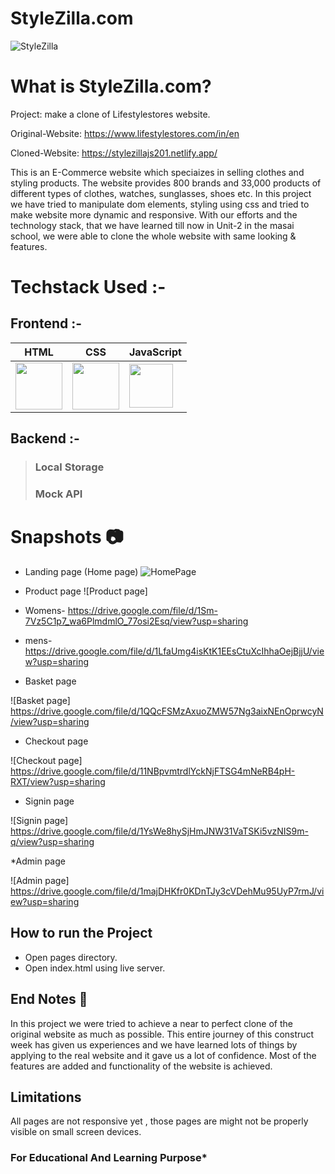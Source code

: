 # StyleZilla.com

![StyleZilla](https://user-images.githubusercontent.com/112753481/233224008-2a5b997a-9dee-4b86-9848-74a9741ccf0a.png)

# What is StyleZilla.com?

Project: make a clone of Lifestylestores website.

Original-Website: https://www.lifestylestores.com/in/en

Cloned-Website: https://stylezillajs201.netlify.app/

This is an E-Commerce website which speciaizes in selling clothes and styling products. The website provides 800 brands and 33,000 products of different types of clothes, watches, sunglasses, shoes etc.
In this project we have tried to manipulate dom elements, styling using css and tried to make website more dynamic and responsive. With our efforts and the technology stack, that we have learned till now in Unit-2 in the masai school, we were able to clone the whole website with same looking & features.

# Techstack Used :-

## Frontend :-

| HTML                                                                                                                           | CSS                                                                                                                            | JavaScript                                                                                                                     |
| ------------------------------------------------------------------------------------------------------------------------------ | ------------------------------------------------------------------------------------------------------------------------------ | ------------------------------------------------------------------------------------------------------------------------------ |
| <img width="75px" src="https://user-images.githubusercontent.com/25181517/192158954-f88b5814-d510-4564-b285-dff7d6400dad.png"> | <img width="75px" src="https://user-images.githubusercontent.com/25181517/183898674-75a4a1b1-f960-4ea9-abcb-637170a00a75.png"> | <img width="70px" src="https://user-images.githubusercontent.com/25181517/117447155-6a868a00-af3d-11eb-9cfe-245df15c9f3f.png"> |

## Backend :-

> ### Local Storage
>
> ### Mock API

# Snapshots :camera:

- Landing page (Home page)
![HomePage](https://user-images.githubusercontent.com/112753481/233240732-adbdfed7-c794-4b73-bccb-0ba0c0dce110.png)
- Product page
  ![Product page]

- Womens- https://drive.google.com/file/d/1Sm-7Vz5C1p7_wa6PlmdmlO_77osi2Esq/view?usp=sharing
- mens- https://drive.google.com/file/d/1LfaUmg4isKtK1EEsCtuXcIhhaOejBjjU/view?usp=sharing

- Basket page

![Basket page] https://drive.google.com/file/d/1QQcFSMzAxuoZMW57Ng3aixNEnOprwcyN/view?usp=sharing

- Checkout page

![Checkout page] https://drive.google.com/file/d/11NBpvmtrdlYckNjFTSG4mNeRB4pH-RXT/view?usp=sharing

- Signin page

![Signin page] https://drive.google.com/file/d/1YsWe8hySjHmJNW31VaTSKi5vzNIS9m-q/view?usp=sharing

\*Admin page

![Admin page] https://drive.google.com/file/d/1majDHKfr0KDnTJy3cVDehMu95UyP7rmJ/view?usp=sharing

## How to run the Project

- Open pages directory.
- Open index.html using live server.

## End Notes :bookmark_tabs:

In this project we were tried to achieve a near to perfect clone of the original website as much as possible. This entire journey of this construct week has given us experiences and we have learned lots of things by applying to the real website and it gave us a lot of confidence. Most of the features are added and functionality of the website is achieved.

## Limitations

All pages are not responsive yet , those pages are might not be properly visible on small screen devices.

### For Educational And Learning Purpose\*
